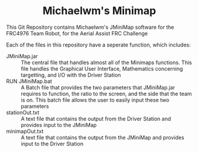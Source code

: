 <div align="center"><h1>Michaelwm's Minimap</h1></div>

This Git Repository contains Michaelwm's JMiniMap software for the FRC4976 Team Robot, for the Aerial Assist FRC Challenge

Each of the files in this repository have a seperate function, which includes:

<dl>
<dt>JMiniMap.jar</dt>
<dd>The central file that handles almost all of the Minimaps functions. This file handles the Graphical User Interface, Mathematics concerning targetting, and I/O with the Driver Station</dd>
<dt>RUN JMiniMap.bat</dt>
<dd>A Batch file that provides the two parameters that JMiniMap.jar requires to function, the ratio to the screen, and the side that the team is on. This batch file allows the user to easily input these two parameters</dd>
<dt>stationOut.txt</dt>
<dd>A text file that contains the output from the Driver Station and provides input to the JMiniMap</dd>
<dt>minimapOut.txt</dt>
<dd>A text file that contains the output from the JMiniMap and provides input to the Driver Station</dd>
</dl>
